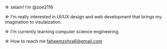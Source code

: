 ☆ selam! I’m @zoe2116

☆ I’m really interested in UI/UX design and web development that brings my imagination to visulaization.

☆ I’m currently learning computer science engineering.

☆ How to reach me faheemzohra6@gmail.com

<!---
zoe2116/zoe2116 is a ✨ special ✨ repository because its `README.md` (this file) appears on your GitHub profile.
You can click the Preview link to take a look at your changes.
--->
